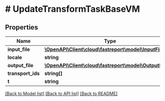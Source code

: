 # # UpdateTransformTaskBaseVM

## Properties

Name | Type | Description | Notes
------------ | ------------- | ------------- | -------------
**input_file** | [**\OpenAPI\Client\cloud\fastreport\model\InputFileVM**](InputFileVM.md) |  | [optional]
**locale** | **string** |  | [optional]
**output_file** | [**\OpenAPI\Client\cloud\fastreport\model\OutputFileVM**](OutputFileVM.md) |  | [optional]
**transport_ids** | **string[]** |  | [optional]
**t** | **string** |  |

[[Back to Model list]](../../README.md#models) [[Back to API list]](../../README.md#endpoints) [[Back to README]](../../README.md)
